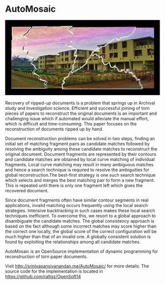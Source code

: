 # AutoMosaic

![AutoMosaic Sample Result](https://raw.githubusercontent.com/srinivasans/AutoMosaic/master/sample.jpg)

Recovery of ripped-up documents is a problem that springs up in Archival study and Investigation science. Efficient and successful joining of torn pieces of papers to reconstruct the original documents is an important and challenging issue which if automated would alleviate the manual effort, which is difficult and time-consuming. This paper focuses on the reconstruction of documents ripped up by hand.

Document reconstruction problems can be solved in two steps, finding an initial set of matching fragment pairs as candidate matches followed by resolving the ambiguity among these candidate matches to reconstruct the original document. Document fragments are represented by their contours and candidate matches are obtained by local curve matching of individual fragments. Local curve matching may result in many ambiguous matches and hence a search technique is required to resolve the ambiguities for global reconstruction.The best-first strategy is one such search technique which selects and merges the best matching pair to form a new fragment. This is repeated until there is only one fragment left which gives the recovered document.

Since document fragments often have similar contour segments in real applications, invalid matching occurs frequently using the local search strategies. Intensive backtracking in such cases makes these local search techniques inefficient. To overcome this, we resort to a global approach to disambiguate the candidate matches. The global consistency approach is based on the fact although some incorrect matches may score higher than the correct one locally, the global score of the correct configuration will be much higher than that of an invalid one. A globally consistent solution is found by exploiting the relationships among all candidate matches.

AutoMosaic is an OpenSource implementation of dynamic programming for reconstruction of torn paper documents. 

Visit http://srinivasansivanandan.me/AutoMosaic/ for more details. The source code for the implementation is located in https://github.com/raltgz/OpenSoft14
